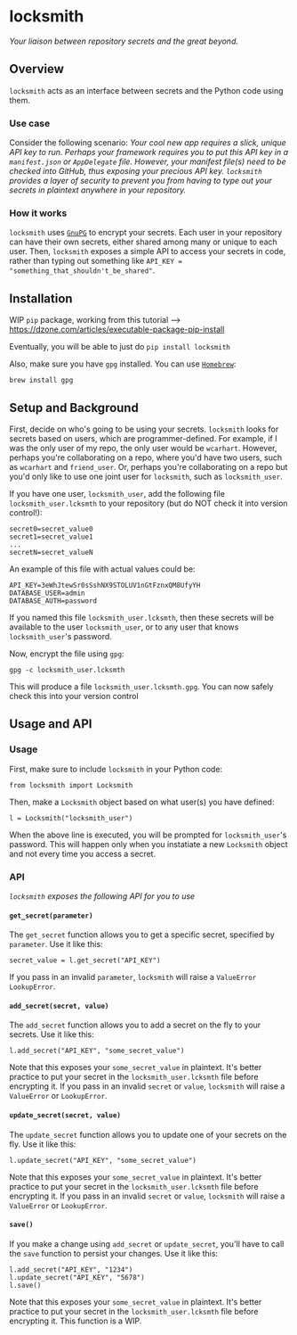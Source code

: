 # locksmith
*Your liaison between repository secrets and the great beyond.*

## Overview
`locksmith` acts as an interface between secrets and the Python code using them.

### Use case
Consider the following scenario: *Your cool new app requires a slick, unique API key to run. Perhaps your framework requires you to put this API key in a `manifest.json` or `AppDelegate` file. However, your manifest file(s) need to be checked into GitHub, thus exposing your precious API key. `locksmith` provides a layer of security to prevent you from having to type out your secrets in plaintext anywhere in your repository.*

### How it works
`locksmith` uses [`GnuPG`](https://www.gnupg.org/) to encrypt your secrets. Each user in your repository can have their own secrets, either shared among many or unique to each user. Then, `locksmith` exposes a simple API to access your secrets in code, rather than typing out something like `API_KEY = "something_that_shouldn't_be_shared"`.

## Installation
WIP `pip` package, working from this tutorial --> https://dzone.com/articles/executable-package-pip-install

Eventually, you will be able to just do `pip install locksmith`

Also, make sure you have `gpg` installed. You can use [`Homebrew`](https://brew.sh/):
```
brew install gpg
```

## Setup and Background
First, decide on who's going to be using your secrets. `locksmith` looks for secrets based on users, which are programmer-defined. For example, if I was the only user of my repo, the only user would be `wcarhart`. However, perhaps you're collaborating on a repo, where you'd have two users, such as `wcarhart` and `friend_user`. Or, perhaps you're collaborating on a repo but you'd only like to use one joint user for `locksmith`, such as `locksmith_user`.

If you have one user, `locksmith_user`, add the following file `locksmith_user.lcksmth` to your repository (but do NOT check it into version control!):
```
secret0=secret_value0
secret1=secret_value1
...
secretN=secret_valueN
```
An example of this file with actual values could be:
```
API_KEY=3eWhJtewSr0sSshNX9STOLUV1nGtFznxQM8UfyYH
DATABASE_USER=admin
DATABASE_AUTH=password
```
If you named this file `locksmith_user.lcksmth`, then these secrets will be available to the user `locksmith_user`, or to any user that knows `locksmith_user`'s password.

Now, encrypt the file using `gpg`:
```
gpg -c locksmith_user.lcksmth
```
This will produce a file `locksmith_user.lcksmth.gpg`. You can now safely check this into your version control

## Usage and API
### Usage
First, make sure to include `locksmith` in your Python code:
```
from locksmith import Locksmith
```
Then, make a `Locksmith` object based on what user(s) you have defined:
```
l = Locksmith("locksmith_user")
```
When the above line is executed, you will be prompted for `locksmith_user`'s password. This will happen only when you instatiate a new `Locksmith` object and not every time you access a secret.

### API
*`locksmith` exposes the following API for you to use*
#### `get_secret(parameter)`
The `get_secret` function allows you to get a specific secret, specified by `parameter`. Use it like this:
```
secret_value = l.get_secret("API_KEY")
```
If you pass in an invalid `parameter`, `locksmith` will raise a `ValueError` `LookupError`.

#### `add_secret(secret, value)`
The `add_secret` function allows you to add a secret on the fly to your secrets. Use it like this:
```
l.add_secret("API_KEY", "some_secret_value")
```
Note that this exposes your `some_secret_value` in plaintext. It's better practice to put your secret in the `locksmith_user.lcksmth` file before encrypting it. If you pass in an invalid `secret` or `value`, `locksmith` will raise a `ValueError` or `LookupError`.

#### `update_secret(secret, value)`
The `update_secret` function allows you to update one of your secrets on the fly. Use it like this:
```
l.update_secret("API_KEY", "some_secret_value")
```
Note that this exposes your `some_secret_value` in plaintext. It's better practice to put your secret in the `locksmith_user.lcksmth` file before encrypting it. If you pass in an invalid `secret` or `value`, `locksmith` will raise a `ValueError` or `LookupError`.

#### `save()`
If you make a change using `add_secret` or `update_secret`, you'll have to call the `save` function to persist your changes. Use it like this:
```
l.add_secret("API_KEY", "1234")
l.update_secret("API_KEY", "5678")
l.save()
```
Note that this exposes your `some_secret_value` in plaintext. It's better practice to put your secret in the `locksmith_user.lcksmth` file before encrypting it. This function is a WIP.
